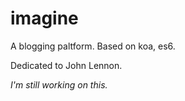 # imagine

A blogging paltform. Based on koa, es6.

Dedicated to John Lennon.

*I'm still working on this.*